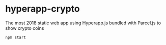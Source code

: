 # hyperapp-crypto
The most 2018 static web app using Hyperapp.js bundled with Parcel.js to show crypto coins

`npm start`

